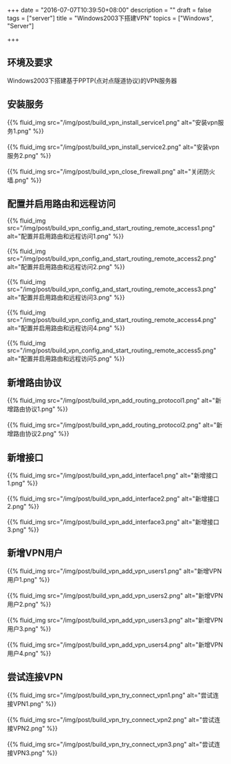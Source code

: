 +++
date = "2016-07-07T10:39:50+08:00"
description = ""
draft = false
tags = ["server"]
title = "Windows2003下搭建VPN"
topics = ["Windows", "Server"]

+++

## 环境及要求
Windows2003下搭建基于PPTP(点对点隧道协议)的VPN服务器

## 安装服务
{{% fluid_img src="/img/post/build_vpn_install_service1.png" alt="安装vpn服务1.png" %}}
<br /><br />
{{% fluid_img src="/img/post/build_vpn_install_service2.png" alt="安装vpn服务2.png" %}}
<br /><br />
{{% fluid_img src="/img/post/build_vpn_close_firewall.png" alt="关闭防火墙.png" %}}

## 配置并启用路由和远程访问
{{% fluid_img src="/img/post/build_vpn_config_and_start_routing_remote_access1.png" alt="配置并启用路由和远程访问1.png" %}}
<br /><br />
{{% fluid_img src="/img/post/build_vpn_config_and_start_routing_remote_access2.png" alt="配置并启用路由和远程访问2.png" %}}
<br /><br />
{{% fluid_img src="/img/post/build_vpn_config_and_start_routing_remote_access3.png" alt="配置并启用路由和远程访问3.png" %}}
<br /><br />
{{% fluid_img src="/img/post/build_vpn_config_and_start_routing_remote_access4.png" alt="配置并启用路由和远程访问4.png" %}}
<br /><br />
{{% fluid_img src="/img/post/build_vpn_config_and_start_routing_remote_access5.png" alt="配置并启用路由和远程访问5.png" %}}

## 新增路由协议
{{% fluid_img src="/img/post/build_vpn_add_routing_protocol1.png" alt="新增路由协议1.png" %}}
<br /><br />
{{% fluid_img src="/img/post/build_vpn_add_routing_protocol2.png" alt="新增路由协议2.png" %}}

## 新增接口
{{% fluid_img src="/img/post/build_vpn_add_interface1.png" alt="新增接口1.png" %}}
<br /><br />
{{% fluid_img src="/img/post/build_vpn_add_interface2.png" alt="新增接口2.png" %}}
<br /><br />
{{% fluid_img src="/img/post/build_vpn_add_interface3.png" alt="新增接口3.png" %}}

## 新增VPN用户
{{% fluid_img src="/img/post/build_vpn_add_vpn_users1.png" alt="新增VPN用户1.png" %}}
<br /><br />
{{% fluid_img src="/img/post/build_vpn_add_vpn_users2.png" alt="新增VPN用户2.png" %}}
<br /><br />
{{% fluid_img src="/img/post/build_vpn_add_vpn_users3.png" alt="新增VPN用户3.png" %}}
<br /><br />
{{% fluid_img src="/img/post/build_vpn_add_vpn_users4.png" alt="新增VPN用户4.png" %}}

## 尝试连接VPN
{{% fluid_img src="/img/post/build_vpn_try_connect_vpn1.png" alt="尝试连接VPN1.png" %}}
<br /><br />
{{% fluid_img src="/img/post/build_vpn_try_connect_vpn2.png" alt="尝试连接VPN2.png" %}}
<br /><br />
{{% fluid_img src="/img/post/build_vpn_try_connect_vpn3.png" alt="尝试连接VPN3.png" %}}